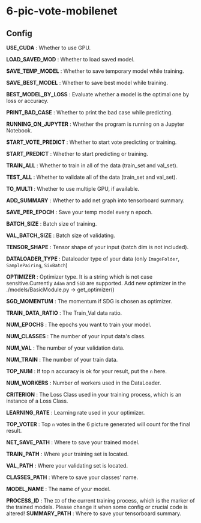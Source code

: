 # 6-pic-vote-mobilenet

## Config

**USE_CUDA** : Whether to use GPU.

**LOAD_SAVED_MOD** : Whether to load saved model.

**SAVE_TEMP_MODEL** : Whether to save temporary model while training.

**SAVE_BEST_MODEL** : Whether to save best model while training.

**BEST_MODEL_BY_LOSS** : Evaluate whether a model is the optimal one by loss or accuracy.

**PRINT_BAD_CASE** : Whether to print the bad case while predicting.

**RUNNING_ON_JUPYTER** : Whether the program is running on a Jupyter Notebook.

**START_VOTE_PREDICT** : Whether to start vote predicting or training.

**START_PREDICT** : Whether to start predicting or training.

**TRAIN_ALL** : Whether to train in all of the data (train_set and val_set).

**TEST_ALL** : Whether to validate all of the data (train_set and val_set).

**TO_MULTI** : Whether to use multiple GPU, if available.

**ADD_SUMMARY** : Whether to add net graph into tensorboard summary.

**SAVE_PER_EPOCH** : Save your temp model every n epoch.

**BATCH_SIZE** : Batch size of training.

**VAL_BATCH_SIZE** : Batch size of validating.

**TENSOR_SHAPE** : Tensor shape of your input (batch dim is not included).

**DATALOADER_TYPE** : Dataloader type of your data (only `ImageFolder`, `SamplePairing`, `SixBatch`)

**OPTIMIZER** : Optimizer type. It is a string which is not case sensitive.Currently `Adam` and `SGD` are supported. Add new optimizer in the ./models/BasicModule.py -> get_optimizer()

**SGD_MOMENTUM** : The momentum if SDG is chosen as optimizer.

**TRAIN_DATA_RATIO** : The Train_Val data ratio.

**NUM_EPOCHS** : The epochs you want to train your model.

**NUM_CLASSES** : The number of your input data's class.

**NUM_VAL** : The number of your validation data.

**NUM_TRAIN** : The number of your train data.

**TOP_NUM** : If top n accuracy is ok for your result, put the `n` here.

**NUM_WORKERS** : Number of workers used in the DataLoader.

**CRITERION** : The Loss Class used in your training process, which is an instance of a Loss Class.

**LEARNING_RATE** : Learning rate used in your optimizer.

**TOP_VOTER** : Top `n` votes in the 6 picture generated will count for the final result.

**NET_SAVE_PATH** : Where to save your trained model.

**TRAIN_PATH** : Where your training set is located.

**VAL_PATH** : Where your validating set is located.

**CLASSES_PATH** : Where to save your classes' name.

**MODEL_NAME** : The name of your model.

**PROCESS_ID** : The `ID` of the current training process, which is the marker of the trained models. Please change it when some config or crucial code is altered!
**SUMMARY_PATH** : Where to save your tensorboard summary.
